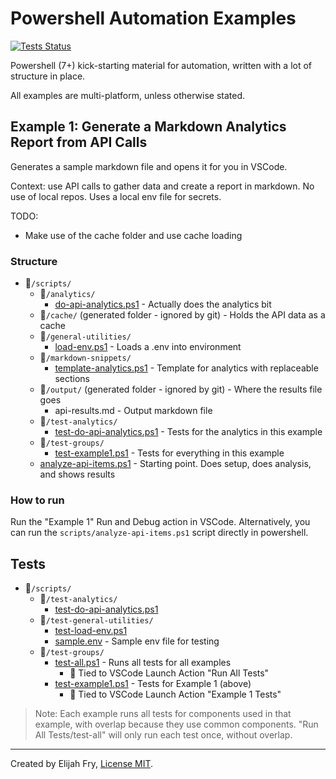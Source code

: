 # Powershell Automation Examples

[![Tests Status](https://github.com/elifry/powershell-automation-examples/actions/workflows/ci.yml/badge.svg)](https://github.com/elifry/powershell-automation-examples/actions)

Powershell (7+) kick-starting material for automation, written with a lot of structure in place.

All examples are multi-platform, unless otherwise stated.

## Example 1: Generate a Markdown Analytics Report from API Calls

Generates a sample markdown file and opens it for you in VSCode.

Context: use API calls to gather data and create a report in markdown. No use of local repos. Uses a local env file for secrets.

TODO:

- Make use of the cache folder and use cache loading

### Structure

- 📂`/scripts/`
  - 📂`/analytics/`
    - [do-api-analytics.ps1](/scripts/analytics/do-api-analytics.ps1) - Actually does the analytics bit
  - 📂`/cache/` (generated folder - ignored by git) - Holds the API data as a cache
  - 📂`/general-utilities/`
    - [load-env.ps1](/scripts/general-utilities/load-env.ps1) - Loads a .env into environment
  - 📂`/markdown-snippets/`
    - [template-analytics.ps1](/scripts/markdown-snippets/template-analytics.md) - Template for analytics with replaceable sections
  - 📂`/output/` (generated folder - ignored by git) - Where the results file goes
    - api-results.md - Output markdown file
  - 📂`/test-analytics/`
    - [test-do-api-analytics.ps1](/scripts/test-analytics/test-do-api-analytics.ps1) - Tests for the analytics in this example
  - 📂`/test-groups/`
    - [test-example1.ps1](/scripts/test-groups/test-example1.ps1) - Tests for everything in this example
  - [analyze-api-items.ps1](/scripts/analyze-api-items.ps1) - Starting point. Does setup, does analysis, and shows results

### How to run

Run the "Example 1" Run and Debug action in VSCode. Alternatively, you can run the `scripts/analyze-api-items.ps1` script directly in powershell.

## Tests

- 📂`/scripts/`
  - 📂`/test-analytics/`
    - [test-do-api-analytics.ps1](/scripts/test-analytics/test-do-api-analytics.ps1)
  - 📂`/test-general-utilities/`
    - [test-load-env.ps1](/scripts/test-general-utilities/test-load-env.ps1)
    - [sample.env](/scripts/test-general-utilities/sample.env) - Sample env file for testing
  - 📂`/test-groups/`
    - [test-all.ps1](/scripts/test-groups/test-all.ps1) - Runs all tests for all examples
      - 🚀 Tied to VSCode Launch Action "Run All Tests"
    - [test-example1.ps1](/scripts/test-groups/test-example1.ps1) - Tests for Example 1 (above)
      - 🚀 Tied to VSCode Launch Action "Example 1 Tests"

> Note: Each example runs all tests for components used in that example, with overlap because they use common components. "Run All Tests/test-all" will only run each test once, without overlap.

---

Created by Elijah Fry, [License MIT](/LICENSE).
